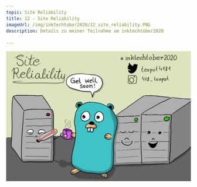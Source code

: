 ```yaml
---
topic: Site Reliability
title: 12 - Site Reliability
imageUrl: /img/inktechtober2020/12_site_reliability.PNG
description: Details zu meiner Teilnahme am inktechtober2020

---
```


![12 Site Reliability](/img/inktechtober2020/12_site_reliability.PNG)
